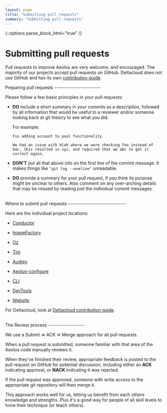 ```yaml
---
layout: page
title: "Submitting pull requests"
summary: "Submitting pull requests"
---
```

{::options parse_block_html="true" /}

Submitting pull requests
========================

Pull requests to improve Aeolus are very welcome, and encouraged. The majority
of our projects accept pull requests on GitHub. Deltacloud does not use GitHub
and has its own
[contribution guide](http://deltacloud.apache.org/how-to-contribute.html).

<div class="section-grouping">
Preparing pull requests
-----------------------

Please follow a few basic principles in your pull requests:

-   **DO** include a short summary in your commits as a description,
    followed by all information that would be useful to a reviewer
    and/or someone looking back at git history to see what you did.

    For example:

        Fix adding account to pool functionality

        We had an issue with blah where we were checking foo instead of
        bar, this resulted in xyz, and required that we abc to get it
        correct again.

-   **DON'T** put all that above info on the first line of the commit message.
    It makes things like `"git log --oneline"` unreadable.

-   **DO** provide a summary for your pull request, if you think its purpose
    might be unclear to others. Also comment on any over-arching details that
    may be missed by reading just the individual commit messages.
</div>
<br />

<div class="section-grouping">
Where to submit pull requests
-----------------------------

Here are the individual project locations:

* [Conductor](https://github.com/aeolusproject/conductor)

* [ImageFactory](https://github.com/aeolusproject/imagefactory)

* [Oz](https://github.com/clalancette/oz)

* [Tim](https://github.com/aeolus-incubator/tim)

* [Audrey](https://github.com/aeolusproject/audrey)

* [Aeolus-configure](https://github.com/aeolusproject/aeolus-configure)

* [CLI](https://github.com/aeolus-incubator/thor-cli)

* [DevTools](https://github.com/aeolus-incubator/dev-tools)

* [Website](https://github.com/aeolusproject/aeolusproject.github.com)

For Deltacloud, look at
[Deltacloud contribution guide](http://deltacloud.apache.org/how-to-contribute.html).


</div>
<br />

<div class="section-grouping">
The Review process
------------------

We use a Submit ⇒ ACK ⇒ Merge approach for all pull requests.

When a pull request is submitted, someone familiar with that area of the Aeolus
code manually reviews it.

When they've finished their review, appropriate feedback is posted to the pull
request on GitHub for potential discussion, including either an **ACK**
indicating approval, or **NACK** indicating it was rejected.

If the pull request was approved, someone with write access to the appropriate
git repository will then merge it.

This approach works well for us, letting us benefit from each others
knowledge and strengths. Plus it's a good way for people of all skill
levels to hone their technique (or teach others).
</div>

